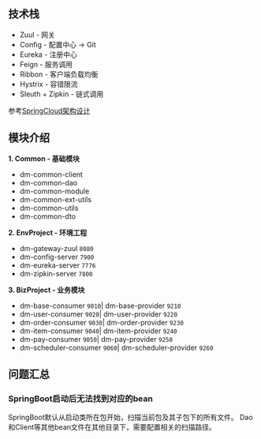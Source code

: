 ## 技术栈
* Zuul - 网关
* Config - 配置中心 -> Git
* Eureka - 注册中心
* Feign - 服务调用
* Ribbon - 客户端负载均衡
* Hystrix - 容错限流
* Sleuth + Zipkin - 链式调用

参考[SpringCloud架构设计](./resources/SpringCloud架构设计.md)

## 模块介绍

**1. Common - 基础模块**
* dm-common-client
* dm-common-dao
* dm-common-module
* dm-common-ext-utils
* dm-common-utils
* dm-common-dto

**2. EnvProject - 环境工程**
* dm-gateway-zuul   `8080`
* dm-config-server  `7900`
* dm-eureka-server  `7776`
* dm-zipkin-server  `7800`

**3. BizProject - 业务模块**
* dm-base-consumer `9010`| dm-base-provider `9210`
* dm-user-consumer `9020`| dm-user-provider `9220`
* dm-order-consumer `9030`| dm-order-provider `9230`
* dm-item-consumer `9040`| dm-item-provider `9240`
* dm-pay-consumer `9050`| dm-pay-provider `9250`
* dm-scheduler-consumer `9060`| dm-scheduler-provider `9260`

## 问题汇总

### SpringBoot启动后无法找到对应的bean
SpringBoot默认从启动类所在包开始，扫描当前包及其子包下的所有文件。
Dao和Client等其他bean文件在其他目录下，需要配置相关的扫描路径。
